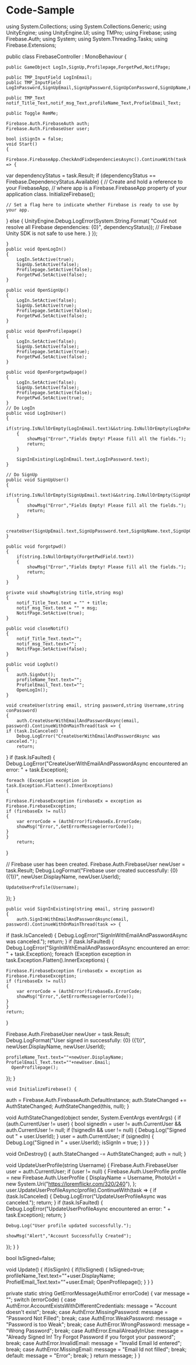 # Code-Sample

using System.Collections;
using System.Collections.Generic;
using UnityEngine;
using UnityEngine.UI;
using TMPro;
using Firebase;
using Firebase.Auth;
using System;
using System.Threading.Tasks;
using Firebase.Extensions;

public class FirebaseController : MonoBehaviour
{

    public GameObject LogIn,SignUp,Profilepage,ForgetPwd,NotifPage;

    public TMP_InputField LogInEmail;
    public TMP_InputField LogInPassword,SignUpEmail,SignUpPassword,SignUpConPassword,SignUpName,ForgetPwdField; 

    public TMP_Text notif_Title_Text,notif_msg_Text,profileName_Text,ProfielEmail_Text;   

    public Toggle RemMe;

    Firebase.Auth.FirebaseAuth auth;
    Firebase.Auth.FirebaseUser user;

    bool isSignIn = false;
    void Start()
    {
      Firebase.FirebaseApp.CheckAndFixDependenciesAsync().ContinueWith(task => {
  var dependencyStatus = task.Result;
  if (dependencyStatus == Firebase.DependencyStatus.Available) {
    // Create and hold a reference to your FirebaseApp,
    // where app is a Firebase.FirebaseApp property of your application class.
       InitializeFirebase();

    // Set a flag here to indicate whether Firebase is ready to use by your app.
  } else {
    UnityEngine.Debug.LogError(System.String.Format(
      "Could not resolve all Firebase dependencies: {0}", dependencyStatus));
    // Firebase Unity SDK is not safe to use here.
  }
});

    }
    public void OpenLogIn()
    {
        LogIn.SetActive(true);
        SignUp.SetActive(false);
        Profilepage.SetActive(false);
        ForgetPwd.SetActive(false);
    }

    public void OpenSignUp()
    {
        LogIn.SetActive(false);
        SignUp.SetActive(true);
        Profilepage.SetActive(false);
        ForgetPwd.SetActive(false);
    }

    public void OpenProfilepage()
    {
        LogIn.SetActive(false);
        SignUp.SetActive(false);
        Profilepage.SetActive(true);
        ForgetPwd.SetActive(false);
    }

    public void OpenForgetpwdpage()
    {
        LogIn.SetActive(false);
        SignUp.SetActive(false);
        Profilepage.SetActive(false);
        ForgetPwd.SetActive(true);
    }
    // Do LogIn
    public void LogInUser()
    {
        if(string.IsNullOrEmpty(LogInEmail.text)&&string.IsNullOrEmpty(LogInPassword.text))
        {
            showMsg("Error","Fields Empty! Please fill all the fields.");
            return;
        }

        SignInExisting(LogInEmail.text,LogInPassword.text);
    }

    // Do SignUp
    public void SignUpUser()
    {
        if(string.IsNullOrEmpty(SignUpEmail.text)&&string.IsNullOrEmpty(SignUpName.text)&&string.IsNullOrEmpty(SignUpPassword.text)&&string.IsNullOrEmpty(SignUpConPassword.text))
        {
            showMsg("Error","Fields Empty! Please fill all the fields.");
            return;
        }

        createUser(SignUpEmail.text,SignUpPassword.text,SignUpName.text,SignUpConPassword.text);
    }

    public void forgotpwd()
    {
        if(string.IsNullOrEmpty(ForgetPwdField.text))
        {
            showMsg("Error","Fields Empty! Please fill all the fields.");
            return;
        }
    }

    private void showMsg(string title,string msg)
    {
        notif_Title_Text.text = "" + title;
        notif_msg_Text.text = "" + msg;
        NotifPage.SetActive(true);
    }

    public void closeNotif()
    {
        notif_Title_Text.text="";
        notif_msg_Text.text="";
        NotifPage.SetActive(false);
    }

    public void LogOut()
    {
        auth.SignOut();
        profileName_Text.text="";
        ProfielEmail_Text.text="";
        OpenLogIn();
    }

    void createUser(string email, string password,string Username,string conPassword)
    {
        auth.CreateUserWithEmailAndPasswordAsync(email, password).ContinueWithOnMainThread(task => {
    if (task.IsCanceled) {
        Debug.LogError("CreateUserWithEmailAndPasswordAsync was canceled.");
        return;
  }
    if (task.IsFaulted) {
        Debug.LogError("CreateUserWithEmailAndPasswordAsync encountered an error: " + task.Exception);

    foreach (Exception exception in task.Exception.Flatten().InnerExceptions)
    {
     
    Firebase.FirebaseException firebaseEx = exception as Firebase.FirebaseException;
    if (firebaseEx != null)
    {
        var errorCode = (AuthError)firebaseEx.ErrorCode;
        showMsg("Error,",GetErrorMessage(errorCode));
    } 
    }
        return;
  }

  // Firebase user has been created.
    Firebase.Auth.FirebaseUser newUser = task.Result;
    Debug.LogFormat("Firebase user created successfully: {0} ({1})",
    newUser.DisplayName, newUser.UserId);

    UpdateUserProfile(Username);
});
    }

    public void SignInExisting(string email, string password)
    {
        auth.SignInWithEmailAndPasswordAsync(email, password).ContinueWithOnMainThread(task => {
  if (task.IsCanceled) {
    Debug.LogError("SignInWithEmailAndPasswordAsync was canceled.");
    return;
  }
  if (task.IsFaulted) {
    Debug.LogError("SignInWithEmailAndPasswordAsync encountered an error: " + task.Exception);
    foreach (Exception exception in task.Exception.Flatten().InnerExceptions)
    {
     
    Firebase.FirebaseException firebaseEx = exception as Firebase.FirebaseException;
    if (firebaseEx != null)
    {
        var errorCode = (AuthError)firebaseEx.ErrorCode;
        showMsg("Error,",GetErrorMessage(errorCode));
    } 
    }
    return;
  }

  Firebase.Auth.FirebaseUser newUser = task.Result;
  Debug.LogFormat("User signed in successfully: {0} ({1})",
      newUser.DisplayName, newUser.UserId);

    profileName_Text.text=""+newUser.DisplayName;
    ProfielEmail_Text.text=""+newUser.Email;
      OpenProfilepage();
});
    }

    void InitializeFirebase() {
  auth = Firebase.Auth.FirebaseAuth.DefaultInstance;
  auth.StateChanged += AuthStateChanged;
  AuthStateChanged(this, null);
}

void AuthStateChanged(object sender, System.EventArgs eventArgs) {
  if (auth.CurrentUser != user) {
    bool signedIn = user != auth.CurrentUser && auth.CurrentUser != null;
    if (!signedIn && user != null) {
      Debug.Log("Signed out " + user.UserId);
    }
    user = auth.CurrentUser;
    if (signedIn) {
      Debug.Log("Signed in " + user.UserId);
      isSignIn = true;
    }
  }
}

void OnDestroy() {
  auth.StateChanged -= AuthStateChanged;
  auth = null;
}

void UpdateUserProfile(string Username)
{
    Firebase.Auth.FirebaseUser user = auth.CurrentUser;
if (user != null) {
  Firebase.Auth.UserProfile profile = new Firebase.Auth.UserProfile {
    DisplayName = Username,
    PhotoUrl = new System.Uri("https://loremflickr.com/320/240"),
  };
  user.UpdateUserProfileAsync(profile).ContinueWith(task => {
    if (task.IsCanceled) {
      Debug.LogError("UpdateUserProfileAsync was canceled.");
      return;
    }
    if (task.IsFaulted) {
      Debug.LogError("UpdateUserProfileAsync encountered an error: " + task.Exception);
      return;
    }

    Debug.Log("User profile updated successfully.");

    showMsg("Alert","Account Successfully Created");
  });
}
}


bool IsSigned=false;

void Update()
{
  if(isSignIn)
  {
    if(!IsSigned)
    {
        IsSigned=true;
        profileName_Text.text=""+user.DisplayName;
    ProfielEmail_Text.text=""+user.Email;
      OpenProfilepage();
    }
  }
}

private static string GetErrorMessage(AuthError errorCode)
{
    var message = "";
    switch (errorCode)
    {
        case AuthError.AccountExistsWithDifferentCredentials:
            message = "Account doesn't exist";
            break;
        case AuthError.MissingPassword:
            message = "Password Not Filled";
            break;
        case AuthError.WeakPassword:
            message = "Password is too Weak";
            break;
        case AuthError.WrongPassword:
            message = "Wrong Password";
            break;
        case AuthError.EmailAlreadyInUse:
            message = "Already Signed In! Try Forgot Password if you forgot your password";
            break;
        case AuthError.InvalidEmail:
            message = "Invalid Email Id entered";
            break;
        case AuthError.MissingEmail:
            message = "Email Id not filled";
            break;
        default:
            message = "Error";
            break;
    }
    return message;
}
}
